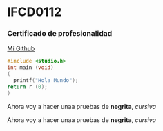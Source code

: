 # IFCD0112
### Certificado de profesionalidad

[Mi Github](https://github.com/PolNie)


```c
#include <studio.h>
int main (void)
(
  printf("Hola Mundo");
return r (0);
)
```

Ahora voy a hacer unaa pruebas de **negrita**, *cursiva*

Ahora voy a hacer unaa pruebas de __negrita__, _cursiva_
